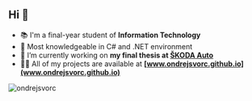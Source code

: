 <h2>Hi 👋</h2>

- 📚 I'm a final-year student of **Information Technology**
- 💯 Most knowledgeable in C# and .NET environment
- 🔭 I’m currently working on **my final thesis at [ŠKODA Auto](https://en.wikipedia.org/wiki/%C5%A0koda_Auto)**
- 👨‍💻 All of my projects are available at **[www.ondrejsvorc.github.io](www.ondrejsvorc.github.io)**

<p><img align="left" src="https://github-readme-stats.vercel.app/api/top-langs?username=ondrejsvorc&show_icons=true&locale=en&layout=compact" alt="ondrejsvorc" /></p>
